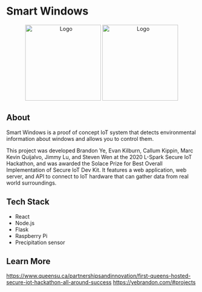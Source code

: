 # Smart Windows

<p align="center">
    <img src="https://yebrandon.com/assets/img/smartwindows.jpg" alt="Logo" height="200">
  <img src = "https://i.imgur.com/SGVW8wW.png" alt="Logo" height="200" >
  </p>

## About

Smart Windows is a proof of concept IoT system that detects environmental information about windows and allows you to control them.

This project was developed Brandon Ye, Evan Kilburn, Callum Kippin, Marc Kevin Quijalvo, Jimmy Lu, and Steven Wen at the 2020 L-Spark Secure IoT Hackathon, and was awarded the Solace Prize for Best Overall Implementation of Secure IoT Dev Kit. It features a web application, web server, and API to connect to IoT hardware that can gather data from real world surroundings.

## Tech Stack

- React 
- Node.js
- Flask
- Raspberry Pi
- Precipitation sensor

## Learn More

https://www.queensu.ca/partnershipsandinnovation/first-queens-hosted-secure-iot-hackathon-all-around-success
https://yebrandon.com/#projects
